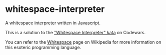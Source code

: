 # whitespace-interpreter

A whitespace interpreter written in Javascript.

This is a solution to the ["Whitespace Interpreter" kata](http://www.codewars.com/kata/whitespace-interpreter/) on Codewars.

You can refer to the [Whitespace](https://en.wikipedia.org/wiki/Whitespace_%28programming_language%29) page on Wikipedia for more information on this esoteric programming language.
